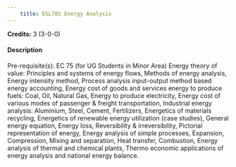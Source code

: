 ```yaml
---
    title: ESL785 Energy Analysis
---
```

**Credits:** 3 (3-0-0)



#### Description 
Pre-requisite(s): EC 75 (for UG Students in Minor Area) Energy theory of value: Principles and systems of energy flows, Methods of energy analysis, Energy intensity method, Process analysis input-output method based energy accounting, Energy cost of goods and services energy to produce fuels: Coal, Oil, Natural Gas, Energy to produce electricity, Energy cost of various modes of passenger & freight transportation, Industrial energy analysis: Aluminium, Steel, Cement, Fertilizers, Energetics of materials recycling, Energetics of renewable energy utilization (case studies), General energy equation, Energy loss, Reversibility & irreversibility, Pictorial representation of energy, Energy analysis of simple processes, Expansion, Compression, Mixing and separation, Heat transfer, Combustion, Energy analysis of thermal and chemical plants, Thermo economic applications of energy analysis and national energy balance.